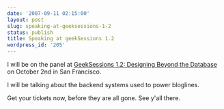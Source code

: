 ```yaml
---
date: '2007-09-11 02:15:00'
layout: post
slug: speaking-at-geeksessions-1-2
status: publish
title: Speaking at geekSessions 1.2
wordpress_id: '205'
---
```


I will be on the panel at [GeekSessions 1.2: Designing Beyond the Database](http://www.geeksessions.com/2007/09/04/geeksessions-12-designing-beyond-the-database/)
on October 2nd in San Francisco.






I will be talking about the backend systems used to power bloglines.





Get your tickets now, before they are all gone. See y'all there.





